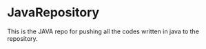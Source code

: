 # JavaRepository
This is the JAVA repo for pushing all the codes written in java to the repository.
